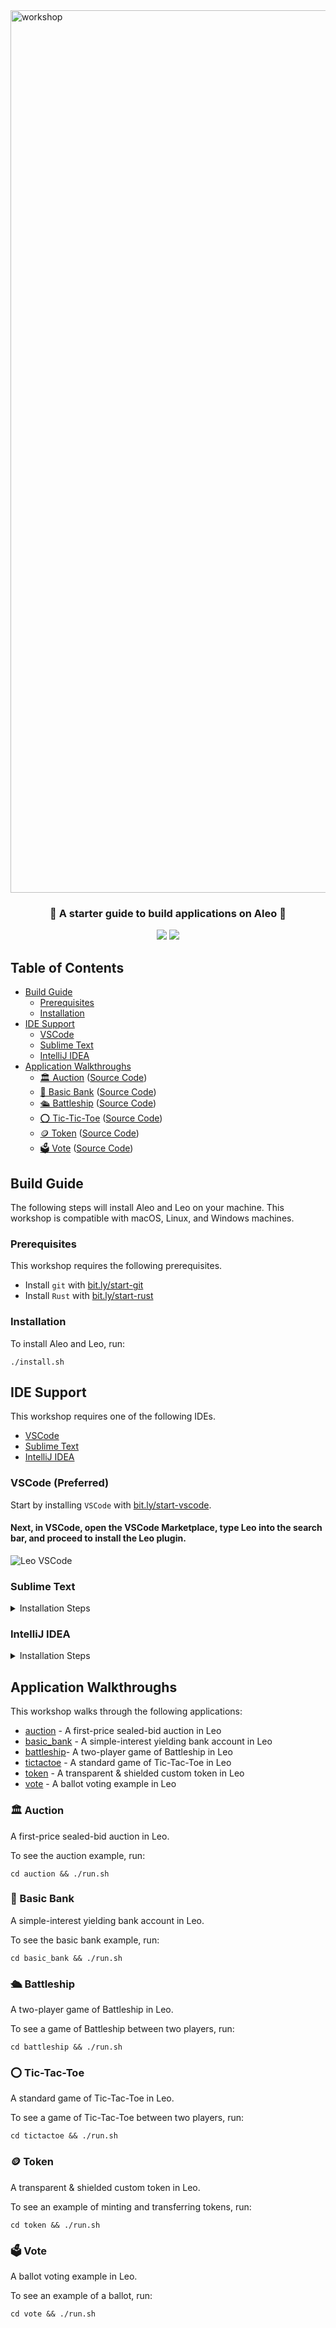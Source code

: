 <!-- <h1 align="center">Aleo Workshop</h1> -->
<img alt="workshop" width="1412" src="./.resources/readme.png">
<h3 align="center">📜 A starter guide to build applications on Aleo 📜</h3>

<p align="center">
    <a href="https://twitter.com/AleoHQ"><img src="https://img.shields.io/twitter/url/https/twitter.com/AleoHQ.svg?style=social&label=Follow%20%40AleoHQ"></a>
    <a href="https://aleo.org/discord"><img src="https://img.shields.io/discord/700454073459015690?logo=discord"/></a>
</p>

## Table of Contents
- [Build Guide](#build-guide)
    - [Prerequisites](#prerequisites)
    - [Installation](#installation)
- [IDE Support](#ide-support)
    - [VSCode](#vscode-preferred)
    - [Sublime Text](#sublime-text)
    - [IntelliJ IDEA](#intellij-idea)
- [Application Walkthroughs](#application-walkthroughs)
    - [🏛️ Auction](#-auction) ([Source Code](./auction/))
    - [🏦 Basic Bank](#-basic-bank) ([Source Code](./basic_bank/))
    - [🛳️ Battleship](#-battleship) ([Source Code](./battleship/))
    - [⭕ Tic-Tic-Toe](#-tic-tac-toe) ([Source Code](./tictactoe/))
    - [🪙 Token](#-token) ([Source Code](./token))
    - [🗳️ Vote](#-vote) ([Source Code](./vote/))

## Build Guide

The following steps will install Aleo and Leo on your machine. This workshop is compatible with macOS, Linux, and Windows machines.

### Prerequisites

This workshop requires the following prerequisites.

- Install `git` with [bit.ly/start-git](https://bit.ly/start-git)
- Install `Rust` with [bit.ly/start-rust](https://bit.ly/start-rust)

### Installation

To install Aleo and Leo, run:
```
./install.sh
```

## IDE Support

This workshop requires one of the following IDEs.
- [VSCode](https://bit.ly/start-vscode)
- [Sublime Text](https://bit.ly/start-sublime)
- [IntelliJ IDEA](https://bit.ly/start-intellij)

### VSCode (Preferred)

Start by installing `VSCode` with [bit.ly/start-vscode](https://bit.ly/start-vscode).

#### Next, in VSCode, open the **VSCode Marketplace**, type **Leo** into the search bar, and proceed to install the Leo plugin.
![Leo VSCode](./.resources/leo-vscode.png)

### Sublime Text

<details><summary>Installation Steps</summary>

Start by installing `Sublime Text` with [bit.ly/start-sublime](https://bit.ly/start-sublime).

#### Next, in Sublime Text, install [Package Control](https://packagecontrol.io):
- On Windows/Linux: `ctrl + shift + p`, type **Install Package Control**, and press **Enter**.
- On macOS: `cmd + shift + p`, type **Install Package Control**, and press **Enter**.

#### Next, in Sublime Text, install [LSP](https://packagecontrol.io/packages/LSP):
- On Windows/Linux: `ctrl + shift + p`, select **Package Control: Install Package**, type **LSP**, and press **Enter**.
- On macOS: `cmd + shift + p`, select **Package Control: Install Package**, type **LSP**, and press **Enter**.

#### Lastly, in Sublime Text, install [LSP-leo](https://packagecontrol.io/packages/LSP-leo):
- On Windows/Linux: `ctrl + shift + p`, select **Package Control: Install Package**, type **LSP-leo**, and press **Enter**.
- On macOS: `cmd + shift + p`, select **Package Control: Install Package**, type **LSP-leo**, and press **Enter**.

</details>

### IntelliJ IDEA

<details><summary>Installation Steps</summary>

Start by installing `IntelliJ IDEA` with [bit.ly/start-intellij](https://bit.ly/start-intellij).

#### Next, in IntelliJ IDEA, open the **IntelliJ Marketplace** and select `Plugins`:
- On Windows/Linux: `ctrl + ,` and select `Plugins` on the left hand bar
- On macOS: `cmd + ,` and select `Plugins` on the left hand bar

Lastly, type **Leo** into the search bar, and install the official Leo plugin.

</details>

## Application Walkthroughs

This workshop walks through the following applications:
- [auction](./auction/) - A first-price sealed-bid auction in Leo
- [basic_bank](./basic_bank/) - A simple-interest yielding bank account in Leo
- [battleship](./battleship/)- A two-player game of Battleship in Leo
- [tictactoe](./tictactoe/) - A standard game of Tic-Tac-Toe in Leo
- [token](./token) - A transparent & shielded custom token in Leo
- [vote](./vote/) - A ballot voting example in Leo

### 🏛️ Auction

A first-price sealed-bid auction in Leo.

To see the auction example, run:
```
cd auction && ./run.sh
```

### 🏦 Basic Bank

A simple-interest yielding bank account in Leo.

To see the basic bank example, run:
```
cd basic_bank && ./run.sh
```

### 🛳️ Battleship

A two-player game of Battleship in Leo.

To see a game of Battleship between two players, run:
```
cd battleship && ./run.sh
```

### ⭕ Tic-Tac-Toe

A standard game of Tic-Tac-Toe in Leo.

To see a game of Tic-Tac-Toe between two players, run:
```
cd tictactoe && ./run.sh
```

### 🪙 Token

A transparent & shielded custom token in Leo.

To see an example of minting and transferring tokens, run:
```
cd token && ./run.sh
```

### 🗳️ Vote

A ballot voting example in Leo.

To see an example of a ballot, run:
```
cd vote && ./run.sh
```
